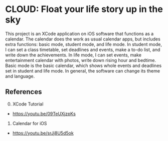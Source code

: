 # CLOUD: Float your life story up in the sky
This project is an XCode application on iOS software that functions as a calendar. The calendar does the work as usual calendar apps, but includes extra functions: basic mode, student mode, and life mode. In student mode, I can set a class timetable, set deadlines and events, make a to-do list, and write down the achievements. In life mode, I can set events, make entertainment calendar with photos, write down rising hour and bedtime. Basic mode is the basic calendar, which shows whole events and deadlines set in student and life mode. In general, the software can change its theme and language.

## References
0. XCode Tutorial
  * https://youtu.be/09TeUXjzpKs

1. Calendar for iOS
  * https://youtu.be/srJj8U5d5ok
